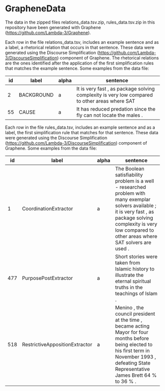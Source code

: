 # GrapheneData
The data in the zipped files relations_data.tsv.zip, rules_data.tsv.zip in this repository have been generated with Graphene (https://github.com/Lambda-3/Graphene). 

Each row in the file relations_data.tsv, includes an example sentence and as a label, a rhetorical relation that occurs in that sentence. These data were generated using the Discourse Simplification (https://github.com/Lambda-3/DiscourseSimplification) component of Graphene. The rhetorical relations are the ones identified after the application of the first simplification rules that matches the example sentence. Some examples from the data file:

| id | label | alpha | sentence |
| ------------- | ------------- | ------------- | -------------------------- |
|2 | BACKGROUND | a | It is very fast , as package solving complexity is very low compared to other areas where SAT |solvers are used . |
|55 | CAUSE | a | It has reduced predation since the fly can not locate the males . |


Each row in the file rules_data.tsv, includes an example sentence and as a label, the first simplification rule that matches for that sentence. These data were generated using the Discourse Simplification (https://github.com/Lambda-3/DiscourseSimplification) component of Graphene. Some examples from the data file:

| id | label | alpha | sentence |
| ------------- | ------------- | ------------- | -------------------------- |
| 1 | CoordinationExtractor | a | The Boolean satisfiability problem is a well - researched problem with many exemplar solvers available ; it is very fast , as package solving complexity is very low compared to other areas where SAT solvers are used . |
| 477 | PurposePostExtractor | a | Short stories were taken from Islamic history to illustrate the eternal spiritual truths in the teachings of Islam . |
| 518 | RestrictiveAppositionExtractor | a | Menino , the council president at the time , became acting Mayor for four months before being elected to his first term in November 1993 , defeating State Representative James Brett 64 % to 36 % . |
